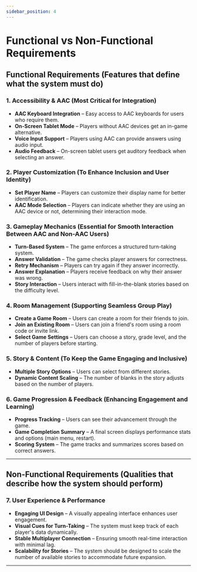 ```yaml
---
sidebar_position: 4
---
```

# Functional vs Non-Functional Requirements

## **Functional Requirements (Features that define what the system must do)**  

### **1. Accessibility & AAC (Most Critical for Integration)**  
-  **AAC Keyboard Integration** – Easy access to AAC keyboards for users who require them.  
-  **On-Screen Tablet Mode** – Players without AAC devices get an in-game alternative.  
-  **Voice Input Support** – Players using AAC can provide answers using audio input.  
-  **Audio Feedback** – On-screen tablet users get auditory feedback when selecting an answer.  

### **2. Player Customization (To Enhance Inclusion and User Identity)**  
-  **Set Player Name** – Players can customize their display name for better identification.  
-  **AAC Mode Selection** – Players can indicate whether they are using an AAC device or not, determining their interaction mode.  

### **3. Gameplay Mechanics (Essential for Smooth Interaction Between AAC and Non-AAC Users)**  
-  **Turn-Based System** – The game enforces a structured turn-taking system.  
-  **Answer Validation** – The game checks player answers for correctness.  
-  **Retry Mechanism** – Players can try again if they answer incorrectly.  
-  **Answer Explanation** – Players receive feedback on why their answer was wrong.  
-  **Story Interaction** – Users interact with fill-in-the-blank stories based on the difficulty level.  

### **4. Room Management (Supporting Seamless Group Play)**  
-  **Create a Game Room** – Users can create a room for their friends to join.  
-  **Join an Existing Room** – Users can join a friend's room using a room code or invite link.  
-  **Select Game Settings** – Users can choose a story, grade level, and the number of players before starting.  

### **5. Story & Content (To Keep the Game Engaging and Inclusive)**  
-  **Multiple Story Options** – Users can select from different stories.  
-  **Dynamic Content Scaling** – The number of blanks in the story adjusts based on the number of players.  

### **6. Game Progression & Feedback (Enhancing Engagement and Learning)**  
-  **Progress Tracking** – Users can see their advancement through the game.  
-  **Game Completion Summary** – A final screen displays performance stats and options (main menu, restart).  
-  **Scoring System** – The game tracks and summarizes scores based on correct answers.  

---

## **Non-Functional Requirements (Qualities that describe how the system should perform)**  

### **7. User Experience & Performance**  
-  **Engaging UI Design** – A visually appealing interface enhances user engagement.  
-  **Visual Cues for Turn-Taking** – The system must keep track of each player's data dynamically.
-  **Stable Multiplayer Connection** – Ensuring smooth real-time interaction with minimal lag.  
-  **Scalability for Stories** – The system should be designed to scale the number of available stories to accommodate future expansion.  

---